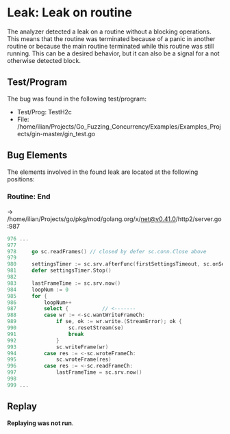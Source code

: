 # Leak: Leak on routine

The analyzer detected a leak on a routine without a blocking operations.
This means that the routine was terminated because of a panic in another routine or because the main routine terminated while this routine was still running.
This can be a desired behavior, but it can also be a signal for a not otherwise detected block.

## Test/Program
The bug was found in the following test/program:

- Test/Prog: TestH2c
- File: /home/ilian/Projects/Go_Fuzzing_Concurrency/Examples/Examples_Projects/gin-master/gin_test.go

## Bug Elements
The elements involved in the found leak are located at the following positions:

###  Routine: End
-> /home/ilian/Projects/go/pkg/mod/golang.org/x/net@v0.41.0/http2/server.go:987
```go
976 ...
977 
978 	go sc.readFrames() // closed by defer sc.conn.Close above
979 
980 	settingsTimer := sc.srv.afterFunc(firstSettingsTimeout, sc.onSettingsTimer)
981 	defer settingsTimer.Stop()
982 
983 	lastFrameTime := sc.srv.now()
984 	loopNum := 0
985 	for {
986 		loopNum++
987 		select {           // <-------
988 		case wr := <-sc.wantWriteFrameCh:
989 			if se, ok := wr.write.(StreamError); ok {
990 				sc.resetStream(se)
991 				break
992 			}
993 			sc.writeFrame(wr)
994 		case res := <-sc.wroteFrameCh:
995 			sc.wroteFrame(res)
996 		case res := <-sc.readFrameCh:
997 			lastFrameTime = sc.srv.now()
998 
999 ...
```


## Replay
**Replaying was not run**.

